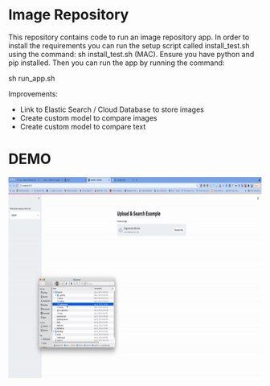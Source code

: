 # Image Repository

This repository contains code to run an image repository app. In order to install the requirements you can run the setup script called install_test.sh using the command: sh install_test.sh (MAC). Ensure you have python and pip installed. Then you can run the app by running the command: 

sh run_app.sh 

Improvements:

- Link to Elastic Search / Cloud Database to store images
- Create custom model to compare images
- Create custom model to compare text 

# DEMO
<img src="demo_gif.gif" width="1000" height="400" />

